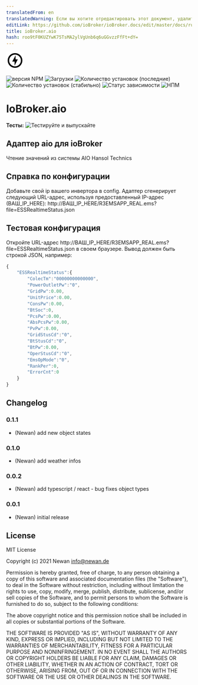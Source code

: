 ```yaml
---
translatedFrom: en
translatedWarning: Если вы хотите отредактировать этот документ, удалите поле «translationFrom», в противном случае этот документ будет снова автоматически переведен
editLink: https://github.com/ioBroker/ioBroker.docs/edit/master/docs/ru/adapterref/iobroker.aio/README.md
title: ioBroker.aio
hash: roo9tF0KUZYwK75TsMA2ylVgUnb6q6uGGvzzFfFt+dY=
---
```

![Логотип](../../../en/adapterref/iobroker.aio/admin/aio.png)

![версия NPM](https://img.shields.io/npm/v/iobroker.aio.svg)
![Загрузки](https://img.shields.io/npm/dm/iobroker.aio.svg)
![Количество установок (последние)](https://iobroker.live/badges/aio-installed.svg)
![Количество установок (стабильно)](https://iobroker.live/badges/aio-stable.svg)
![Статус зависимости](https://img.shields.io/david/Newan/iobroker.aio.svg)
![НПМ](https://nodei.co/npm/iobroker.aio.png?downloads=true)

# IoBroker.aio
**Тесты:** ![Тестируйте и выпускайте](https://github.com/Newan/ioBroker.aio/workflows/Test%20and%20Release/badge.svg)

## Адаптер aio для ioBroker
Чтение значений из системы AIO Hansol Technics

## Справка по конфигурации
Добавьте свой ip вашего инвертора в config. Адаптер сгенерирует следующий URL-адрес, используя предоставленный IP-адрес (ВАШ_IP_HERE): http://ВАШ_IP_HERE/R3EMSAPP_REAL.ems?file=ESSRealtimeStatus.json

## Тестовая конфигурация
Откройте URL-адрес http://ВАШ_IP_HERE/R3EMSAPP_REAL.ems?file=ESSRealtimeStatus.json в своем браузере. Вывод должен быть строкой JSON, например:

```javascript
{
    "ESSRealtimeStatus":{
        "ColecTm":"00000000000000",
        "PowerOutletPw":"0",
        "GridPw":0.00,
        "UnitPrice":0.00,
        "ConsPw":0.00,
        "BtSoc":0,
        "PcsPw":0.00,
        "AbsPcsPw":0.00,
        "PvPw":0.00,
        "GridStusCd":"0",
        "BtStusCd":"0",
        "BtPw":0.00,
        "OperStusCd":"0",
        "EmsOpMode":"0",
        "RankPer":0,
        "ErrorCnt":0
    }
}
```

## Changelog
### 0.1.1
* (Newan) add new object states

### 0.1.0
* (Newan) add weather infos

### 0.0.2
* (Newan) add typescript / react - bug fixes object types

### 0.0.1
* (Newan) initial release

## License
MIT License

Copyright (c) 2021 Newan <info@newan.de>

Permission is hereby granted, free of charge, to any person obtaining a copy
of this software and associated documentation files (the "Software"), to deal
in the Software without restriction, including without limitation the rights
to use, copy, modify, merge, publish, distribute, sublicense, and/or sell
copies of the Software, and to permit persons to whom the Software is
furnished to do so, subject to the following conditions:

The above copyright notice and this permission notice shall be included in all
copies or substantial portions of the Software.

THE SOFTWARE IS PROVIDED "AS IS", WITHOUT WARRANTY OF ANY KIND, EXPRESS OR
IMPLIED, INCLUDING BUT NOT LIMITED TO THE WARRANTIES OF MERCHANTABILITY,
FITNESS FOR A PARTICULAR PURPOSE AND NONINFRINGEMENT. IN NO EVENT SHALL THE
AUTHORS OR COPYRIGHT HOLDERS BE LIABLE FOR ANY CLAIM, DAMAGES OR OTHER
LIABILITY, WHETHER IN AN ACTION OF CONTRACT, TORT OR OTHERWISE, ARISING FROM,
OUT OF OR IN CONNECTION WITH THE SOFTWARE OR THE USE OR OTHER DEALINGS IN THE
SOFTWARE.